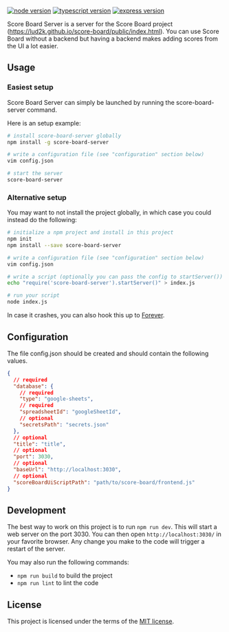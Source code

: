 [![node version](https://img.shields.io/badge/Node-9.6.1-green.svg?style=flat-square)](https://nodejs.org/en/)
[![typescript version](https://img.shields.io/badge/TypeScript-2.4.1-green.svg?style=flat-square)](https://www.typescriptlang.org/)
[![express version](https://img.shields.io/badge/express-4.16.2-green.svg?style=flat-square)](https://material-ui-next.com/)

Score Board Server is a server for the Score Board project
(https://lud2k.github.io/score-board/public/index.html). You can use Score Board
without a backend but having a backend makes adding scores from the UI a lot easier.

## Usage

### Easiest setup

Score Board Server can simply be launched by running the score-board-server command.

Here is an setup example:

```bash
# install score-board-server globally
npm install -g score-board-server

# write a configuration file (see "configuration" section below)
vim config.json

# start the server
score-board-server
```

### Alternative setup

You may want to not install the project globally, in which case you could instead
do the following:

```bash
# initialize a npm project and install in this project
npm init
npm install --save score-board-server

# write a configuration file (see "configuration" section below)
vim config.json

# write a script (optionally you can pass the config to startServer())
echo "require('score-board-server').startServer()" > index.js

# run your script
node index.js
```

In case it crashes, you can also hook this up to [Forever](https://github.com/foreverjs/forever).

## Configuration

The file config.json should be created and should contain the following values.

```json
{
  // required
  "database": {
    // required
    "type": "google-sheets",
    // required
    "spreadsheetId": "googleSheetId",
    // optional
    "secretsPath": "secrets.json"
  },
  // optional
  "title": "title",
  // optional
  "port": 3030,
  // optional
  "baseUrl": "http://localhost:3030",
  // optional
  "scoreBoardUiScriptPath": "path/to/score-board/frontend.js"
}
```


## Development

The best way to work on this project is to run `npm run dev`. This will start
a web server on the port 3030. You can then open `http://localhost:3030/` in
your favorite browser. Any change you make to the code will trigger a restart
of the server.

You may also run the following commands:
- `npm run build` to build the project
- `npm run lint` to lint the code


## License

This project is licensed under the terms of the [MIT license](https://github.com/lud2k/score-board-server/blob/master/LICENSE).
